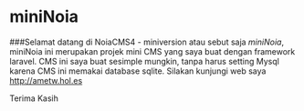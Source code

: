 miniNoia
========

###Selamat datang di NoiaCMS4 - miniversion
atau sebut saja *miniNoia*, miniNoia ini merupakan projek mini CMS yang saya buat dengan framework laravel.
CMS ini saya buat sesimple mungkin, tanpa harus setting Mysql karena CMS ini memakai database sqlite.
Silakan kunjungi web saya http://ametw.hol.es

Terima Kasih